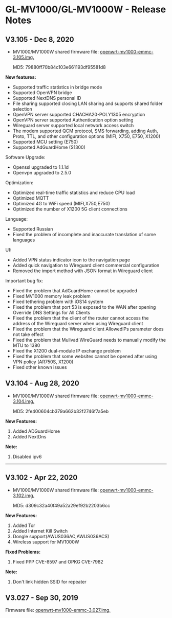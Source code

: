 # GL-MV1000/GL-MV1000W - Release Notes

## V3.105 - Dec 8, 2020

- MV1000/MV1000W shared firmware file: [openwrt-mv1000-emmc-3.105.img.](https://fw.gl-inet.com/firmware/mv1000/release/openwrt-mv1000-emmc-3.105.img)

    MD5: 79880ff70b84c103e661193df95581d8

**New features:**

- Supported traffic statistics in bridge mode
- Supported OpenVPN bridge
- Supported NextDNS personal ID
- File sharing supported closing LAN sharing and supports shared folder selection
- OpenVPN server supported CHACHA20-POLY1305 encryption
- OpenVPN server supported Authentication option setting
- Wireguard server supported local network access switch
- The modem supported QCM protocol, SMS forwarding, adding Auth, Proto, TTL, and other configuration options (MIFI, X750, E750, X1200)
- Supported MCU setting (E750)
- Supported AdGuardHome (S1300)

Software Upgrade:

- Openssl upgraded to 1.1.1d
- Openvpn upgraded to 2.5.0

Optimization:

- Optimized real-time traffic statistics and reduce CPU load
- Optimized MQTT
- Optimized 4G to WiFi speed (MIFI,X750,E750)
- Optimized the number of X1200 5G client connections

Language:

- Supported Russian
- Fixed the problem of incomplete and inaccurate translation of some languages

UI:

- Added VPN status indicator icon to the navigation page
- Added quick navigation to Wireguard client commercial configuration
- Removed the import method with JSON format in Wireguard client 

Important bug fix:

- Fixed the problem that AdGuardHome cannot be upgraded
- Fixed MV1000 memory leak problem
- Fixed tethering problem with iOS14 system
- Fixed the problem that port 53 is exposed to the WAN after opening Override DNS Settings for All Clients
- Fixed the problem that the client of the router cannot access the address of the Wireguard server when using Wireguard client
- Fixed the problem that the Wireguard client AllowedIPs parameter does not take effect
- Fixed the problem that Mullvad WireGuard needs to manually modify the MTU to 1380
- Fixed the X1200 dual-module IP exchange problem
- Fixed the problem that some websites cannot be opened after using VPN policy (AR750S, X1200)
- Fixed other known issues

## V3.104 - Aug 28, 2020

- MV1000/MV1000W shared firmware file: [openwrt-mv1000-emmc-3.104.img.](https://fw.gl-inet.com/firmware/mv1000/release/openwrt-mv1000-emmc-3.104.img)

    MD5: 2fe400604cb379a662b32f2746f7a5eb

**New Features:**

1. Added ADGuardHome
2. Added NextDns

**Note:**

1. Disabled ipv6

---

## V3.102 - Apr 22, 2020

- MV1000/MV1000W shared firmware file: [openwrt-mv1000-emmc-3.102.img.](https://fw.gl-inet.com/firmware/mv1000/release/openwrt-mv1000-emmc-3.102.img)

    MD5: d309c32a40f49a52a29ef92b2203b6cc

**New Features:**

1. Added Tor 
2. Added Internet Kill Switch 
3. Dongle support(AWUS036AC,AWUS036ACS)
4. Wireless support for MV1000W

**Fixed Problems:**

1. Fixed PPP CVE-8597 and OPKG CVE-7982

**Note:**

1. Don't link hidden SSID for repeater

## V3.027 - Sep 30, 2019

Firmware file: [openwrt-mv1000-emmc-3.027.img.](https://fw.gl-inet.com/firmware/mv1000/release/openwrt-mv1000-emmc-3.027.img)


